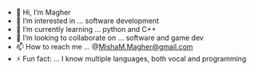 - 👋 Hi, I’m Magher
- 👀 I’m interested in ... software development
- 🌱 I’m currently learning ... python and C++
- 💞️ I’m looking to collaborate on ... software and game dev
- 📫 How to reach me ... @MishaM.Magher@gmail.com
- ⚡ Fun fact: ... I know multiple languages, both vocal and programming

<!---
MMagher/MMagher is a ✨ special ✨ repository because its `README.md` (this file) appears on your GitHub profile.
You can click the Preview link to take a look at your changes.
--->
